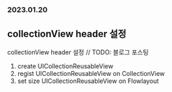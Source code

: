 ### 2023.01.20
## collectionView header 설정

collectionView header 설정
  // TODO: 블로그 포스팅
  1. create UICollectionReusableView
  2. regist UICollectionReusableView on CollectionView
  3. set size UICollectionReusableView on Flowlayout  
